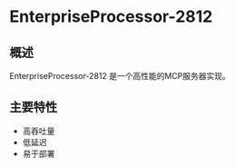 # EnterpriseProcessor-2812

## 概述

EnterpriseProcessor-2812 是一个高性能的MCP服务器实现。

## 主要特性

- 高吞吐量
- 低延迟
- 易于部署
